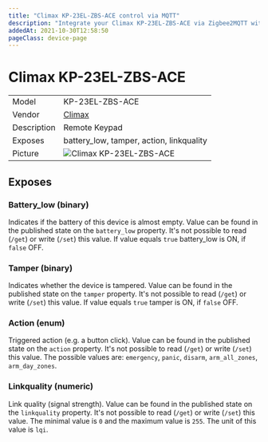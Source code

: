 ```yaml
---
title: "Climax KP-23EL-ZBS-ACE control via MQTT"
description: "Integrate your Climax KP-23EL-ZBS-ACE via Zigbee2MQTT with whatever smart home infrastructure you are using without the vendor's bridge or gateway."
addedAt: 2021-10-30T12:58:50
pageClass: device-page
---
```


<!-- !!!! -->
<!-- ATTENTION: This file is auto-generated through docgen! -->
<!-- You can only edit the "Notes"-Section between the two comment lines "Notes BEGIN" and "Notes END". -->
<!-- Do not use h1 or h2 heading within "## Notes"-Section. -->
<!-- !!!! -->

# Climax KP-23EL-ZBS-ACE

|     |     |
|-----|-----|
| Model | KP-23EL-ZBS-ACE  |
| Vendor  | [Climax](/supported-devices/#v=Climax)  |
| Description | Remote Keypad |
| Exposes | battery_low, tamper, action, linkquality |
| Picture | ![Climax KP-23EL-ZBS-ACE](https://www.zigbee2mqtt.io/images/devices/KP-23EL-ZBS-ACE.jpg) |


<!-- Notes BEGIN: You can edit here. Add "## Notes" headline if not already present. -->


<!-- Notes END: Do not edit below this line -->



## Exposes

### Battery_low (binary)
Indicates if the battery of this device is almost empty.
Value can be found in the published state on the `battery_low` property.
It's not possible to read (`/get`) or write (`/set`) this value.
If value equals `true` battery_low is ON, if `false` OFF.

### Tamper (binary)
Indicates whether the device is tampered.
Value can be found in the published state on the `tamper` property.
It's not possible to read (`/get`) or write (`/set`) this value.
If value equals `true` tamper is ON, if `false` OFF.

### Action (enum)
Triggered action (e.g. a button click).
Value can be found in the published state on the `action` property.
It's not possible to read (`/get`) or write (`/set`) this value.
The possible values are: `emergency`, `panic`, `disarm`, `arm_all_zones`, `arm_day_zones`.

### Linkquality (numeric)
Link quality (signal strength).
Value can be found in the published state on the `linkquality` property.
It's not possible to read (`/get`) or write (`/set`) this value.
The minimal value is `0` and the maximum value is `255`.
The unit of this value is `lqi`.

